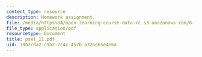 ```yaml
---
content_type: resource
description: Homework assignment.
file: /media/https%3A/open-learning-course-data-rc.s3.amazonaws.com/6-781j-submicrometer-and-nanometer-technology-spring-2006/10b2cda2c9b27c4c457ba32bd65e4e6a_pset_11.pdf
file_type: application/pdf
resourcetype: Document
title: pset_11.pdf
uid: 10b2cda2-c9b2-7c4c-457b-a32bd65e4e6a
---
```

